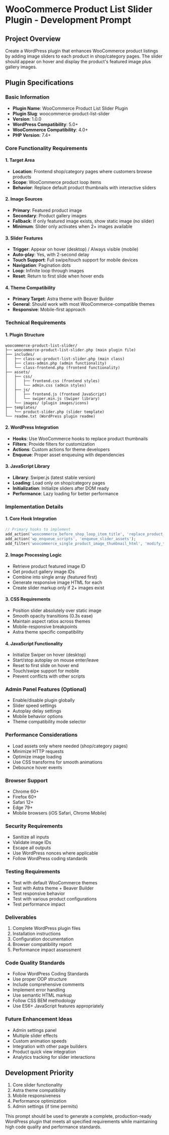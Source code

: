 # WooCommerce Product List Slider Plugin - Development Prompt

## Project Overview
Create a WordPress plugin that enhances WooCommerce product listings by adding image sliders to each product in shop/category pages. The slider should appear on hover and display the product's featured image plus gallery images.

## Plugin Specifications

### Basic Information
- **Plugin Name**: WooCommerce Product List Slider Plugin
- **Plugin Slug**: woocommerce-product-list-slider
- **Version**: 1.0.0
- **WordPress Compatibility**: 5.0+
- **WooCommerce Compatibility**: 4.0+
- **PHP Version**: 7.4+

### Core Functionality Requirements

#### 1. Target Area
- **Location**: Frontend shop/category pages where customers browse products
- **Scope**: WooCommerce product loop items
- **Behavior**: Replace default product thumbnails with interactive sliders

#### 2. Image Sources
- **Primary**: Featured product image
- **Secondary**: Product gallery images
- **Fallback**: If only featured image exists, show static image (no slider)
- **Minimum**: Slider only activates when 2+ images available

#### 3. Slider Features
- **Trigger**: Appear on hover (desktop) / Always visible (mobile)
- **Auto-play**: Yes, with 2-second delay
- **Touch Support**: Full swipe/touch support for mobile devices
- **Navigation**: Pagination dots
- **Loop**: Infinite loop through images
- **Reset**: Return to first slide when hover ends

#### 4. Theme Compatibility
- **Primary Target**: Astra theme with Beaver Builder
- **General**: Should work with most WooCommerce-compatible themes
- **Responsive**: Mobile-first approach

### Technical Requirements

#### 1. Plugin Structure
```
woocommerce-product-list-slider/
├── woocommerce-product-list-slider.php (main plugin file)
├── includes/
│   ├── class-wc-product-list-slider.php (main class)
│   ├── class-admin.php (admin functionality)
│   └── class-frontend.php (frontend functionality)
├── assets/
│   ├── css/
│   │   ├── frontend.css (frontend styles)
│   │   └── admin.css (admin styles)
│   ├── js/
│   │   ├── frontend.js (frontend JavaScript)
│   │   └── swiper.min.js (Swiper library)
│   └── images/ (plugin images/icons)
├── templates/
│   └── product-slider.php (slider template)
└── readme.txt (WordPress plugin readme)
```

#### 2. WordPress Integration
- **Hooks**: Use WooCommerce hooks to replace product thumbnails
- **Filters**: Provide filters for customization
- **Actions**: Custom actions for theme developers
- **Enqueue**: Proper asset enqueuing with dependencies

#### 3. JavaScript Library
- **Library**: Swiper.js (latest stable version)
- **Loading**: Load only on shop/category pages
- **Initialization**: Initialize sliders after DOM ready
- **Performance**: Lazy loading for better performance

### Implementation Details

#### 1. Core Hook Integration
```php
// Primary hooks to implement
add_action('woocommerce_before_shop_loop_item_title', 'replace_product_thumbnail', 5);
add_action('wp_enqueue_scripts', 'enqueue_slider_assets');
add_filter('woocommerce_single_product_image_thumbnail_html', 'modify_thumbnail_html');
```

#### 2. Image Processing Logic
- Retrieve product featured image ID
- Get product gallery image IDs
- Combine into single array (featured first)
- Generate responsive image HTML for each
- Create slider markup only if 2+ images exist

#### 3. CSS Requirements
- Position slider absolutely over static image
- Smooth opacity transitions (0.3s ease)
- Maintain aspect ratios across themes
- Mobile-responsive breakpoints
- Astra theme specific compatibility

#### 4. JavaScript Functionality
- Initialize Swiper on hover (desktop)
- Start/stop autoplay on mouse enter/leave
- Reset to first slide on hover end
- Touch/swipe support for mobile
- Prevent conflicts with other scripts

### Admin Panel Features (Optional)
- Enable/disable plugin globally
- Slider speed settings
- Autoplay delay settings
- Mobile behavior options
- Theme compatibility mode selector

### Performance Considerations
- Load assets only where needed (shop/category pages)
- Minimize HTTP requests
- Optimize image loading
- Use CSS transforms for smooth animations
- Debounce hover events

### Browser Support
- Chrome 60+
- Firefox 60+
- Safari 12+
- Edge 79+
- Mobile browsers (iOS Safari, Chrome Mobile)

### Security Requirements
- Sanitize all inputs
- Validate image IDs
- Escape all outputs
- Use WordPress nonces where applicable
- Follow WordPress coding standards

### Testing Requirements
- Test with default WooCommerce themes
- Test with Astra theme + Beaver Builder
- Test responsive behavior
- Test with various product configurations
- Test performance impact

### Deliverables
1. Complete WordPress plugin files
2. Installation instructions
3. Configuration documentation
4. Browser compatibility report
5. Performance impact assessment

### Code Quality Standards
- Follow WordPress Coding Standards
- Use proper OOP structure
- Include comprehensive comments
- Implement error handling
- Use semantic HTML markup
- Follow CSS BEM methodology
- Use ES6+ JavaScript features appropriately

### Future Enhancement Ideas
- Admin settings panel
- Multiple slider effects
- Custom animation speeds
- Integration with other page builders
- Product quick view integration
- Analytics tracking for slider interactions

## Development Priority
1. Core slider functionality
2. Astra theme compatibility
3. Mobile responsiveness
4. Performance optimization
5. Admin settings (if time permits)

This prompt should be used to generate a complete, production-ready WordPress plugin that meets all specified requirements while maintaining high code quality and performance standards.